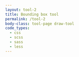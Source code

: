 ```yaml
---
layout: tool-2
title: Bounding box tool
permalink: /tool-2
body-class: tool-page draw-tool
code_types: 
  - css
  - scss
  - sass 
  - less
---
```


